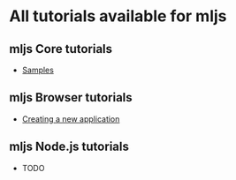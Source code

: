 # All tutorials available for mljs

## mljs Core tutorials
<ul>
  <li><a href=tutorial-samples.html>Samples</a></li>
</ul>

## mljs Browser tutorials
<ul>
  <li><a href=tutorial-browser-create-app.html>Creating a new application</a></li>
</ul>

## mljs Node.js tutorials
<ul>
  <li>TODO</li>
</ul>

